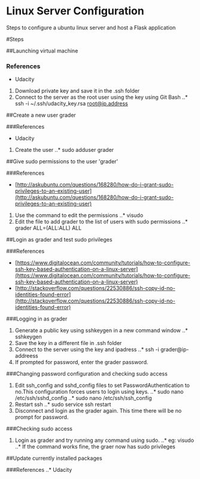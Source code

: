 # Linux Server Configuration
Steps to configure a ubuntu linux server and host a Flask application

#Steps

##Launching virtual machine

### References
* Udacity

1. Download private key and save it in the .ssh folder
2. Connect to the server as the root user using the key using Git Bash
..* ssh -i ~/.ssh/udacity_key.rsa root@ip.address

##Create a new user grader

###References
* Udacity

1. Create the user
..* sudo adduser grader 

##Give sudo permissions to the user 'grader'

###References
* [http://askubuntu.com/questions/168280/how-do-i-grant-sudo-privileges-to-an-existing-user](http://askubuntu.com/questions/168280/how-do-i-grant-sudo-privileges-to-an-existing-user)

1. Use the command to edit the permissions
..* visudo 
2. Edit the file to add grader to the list of users with sudo permissions
..* grader ALL=(ALL:ALL) ALL 

##Login as grader and test sudo privileges

###References
* [https://www.digitalocean.com/community/tutorials/how-to-configure-ssh-key-based-authentication-on-a-linux-server](https://www.digitalocean.com/community/tutorials/how-to-configure-ssh-key-based-authentication-on-a-linux-server)
* [http://stackoverflow.com/questions/22530886/ssh-copy-id-no-identities-found-error](http://stackoverflow.com/questions/22530886/ssh-copy-id-no-identities-found-error)

###Logging in as grader
1. Generate a public key using sshkeygen in a new command window
..* sshkeygen 
2. Save the key in a different file in .ssh folder
3. Connect to the server using the key and ipadress
..* ssh -i grader@ip-addreess 
4. If prompted for password, enter the grader password.

###Changing password configuration and checking sudo access
1. Edit ssh_config and sshd_config files to set PasswordAuthentication to no.This configuration forces users to login using keys.
..* sudo nano /etc/ssh/sshd_config 
..* sudo nano /etc/ssh/ssh_config 
2. Restart ssh
..* sudo service ssh restart 
3. Disconnect and login as the grader again. This time there will be no prompt for password.

###Checking sudo access
1. Login as grader and try running any command using sudo.
..* eg: visudo 
..* If the command works fine, the graer now has sudo privileges 

##Update currently installed packages

###References
..* Udacity 


